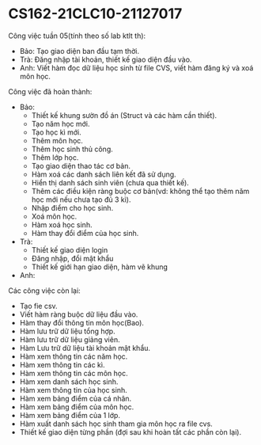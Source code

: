 ﻿# CS162-21CLC10-21127017
Công việc tuần 05(tính theo số lab ktlt th):
- Bảo: Tạo giao diện ban đầu tạm thời.
- Trà: Đăng nhập tài khoản, thiết kế giao diện đầu vào.
- Anh: Viết hàm đọc dữ liệu học sinh từ file CVS, viết hàm đăng ký và xoá môn học.

Công việc đã hoàn thành:
- Bảo:
    + Thiết kế khung sườn đồ án (Struct và các hàm cần thiết).
    + Tạo năm học mới.
    + Tạo học kì mới.
    + Thêm môn học.
    + Thêm học sinh thủ công.
    + Thêm lớp học.
    + Tạo giao diện thao tác cơ bản.
    + Hàm xoá các danh sách liên kết đã sử dụng.
    + Hiển thị danh sách sinh viên (chưa qua thiết kế).
    + Thêm các điều kiện ràng buộc cơ bản(vd: không thể tạo thêm năm học mới nếu chưa tạo đủ 3 kì).
    + Nhập điểm cho học sinh.
    + Xoá môn học.
    + Hàm xoá học sinh.
    + Hàm thay đổi điểm của học sinh.
- Trà:
    + Thiết kế giao diện login
    + Đăng nhập, đổi mật khẩu
    + Thiết kế giới hạn giao diện, hàm vẽ khung
- Anh:

Các công việc còn lại:
- Tạo fie csv.
- Viết hàm ràng buộc dữ liệu đầu vào.
- Hàm thay đổi thông tin môn học(Bao).
- Hàm lưu trữ dữ liệu tổng hợp.
- Hàm lưu trữ dữ liệu giảng viên.
- Hàm Lưu trữ dữ liệu tài khoản mật khẩu.
- Hàm xem thông tin các năm học.
- Hàm xem thông tin các kì.
- Hàm xem thông tin các môn học.
- Hàm xem danh sách học sinh.
- Hàm xem thông tin của học sinh.
- Hàm xem bảng điểm của cá nhân.
- Hàm xem bảng điểm của môn học.
- Hàm xem bảng điểm của 1 lớp.
- Hàm xuất danh sách học sinh tham gia môn học ra file cvs.
- Thiết kế giao diện từng phần (đợi sau khi hoàn tất các phần còn lại).



